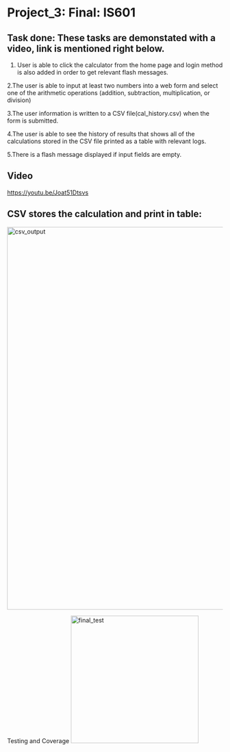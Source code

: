 # Project_3: Final: IS601
## Task done: These tasks are demonstated with a video, link is mentioned right below.
1. User is able to click the calculator from the home page and login method is also added in order to get relevant flash messages.

2.The user is able to input at least two numbers into a web form and select one of the arithmetic operations (addition, subtraction, multiplication, or division)

3.The user information is written to a CSV file(cal_history.csv) when the form is submitted.

4.The user is able to see the history of  results  that shows all of the calculations stored in the CSV file printed as a table with relevant logs.

5.There is a flash message displayed if input fields are empty.

## Video
https://youtu.be/Joat51Dtsvs

## CSV stores the calculation and print in table:
<img width="894" alt="csv_output" src="https://user-images.githubusercontent.com/90499269/146449671-de864b8d-5e3c-469b-a17e-9dc06ae753b3.png">

Testing and Coverage
<img width="298" alt="final_test" src="https://user-images.githubusercontent.com/90499269/146450077-3d1bfa00-9cfc-4d5c-80cc-b9c5a785cdfd.png">


